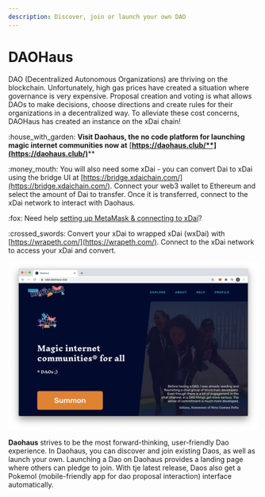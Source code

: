 ```yaml
---
description: Discover, join or launch your own DAO
---
```


# DAOHaus

DAO (Decentralized Autonomous Organizations) are thriving on the blockchain. Unfortunately, high gas prices have created a situation where governance is very expensive. Proposal creation and voting is what allows DAOs to make decisions, choose directions and create rules for their organizations in a decentralized way. To alleviate these cost concerns, DAOHaus has created an instance on the xDai chain!

:house\_with\_garden: **Visit Daohaus, the no code platform for launching magic internet communities now at** [**https://daohaus.club/**](https://daohaus.club/)****

:money\_mouth: You will also need some xDai - you can convert Dai to xDai using the bridge UI at [https://bridge.xdaichain.com/](https://bridge.xdaichain.com/).  Connect your web3 wallet to Ethereum and select the amount of Dai to transfer. Once it is transferred, connect to the xDai network to interact with Daohaus. &#x20;

&#x20;:fox: Need help [setting up MetaMask & connecting to xDai](../../for-users/wallets/metamask/metamask-setup.md)?

:crossed\_swords: Convert your xDai to wrapped xDai (wxDai) with [https://wrapeth.com/](https://wrapeth.com/). Connect to the xDai network to access your xDai and convert.

![](../../.gitbook/assets/daohaus.png)

**Daohaus** strives to be the most forward-thinking, user-friendly Dao experience. In Daohaus, you can discover and join existing Daos, as well as launch your own. Launching a Dao on Daohaus provides a landing page where others can pledge to join. With tje latest release, Daos also get a Pokemol (mobile-friendly app for dao proposal interaction) interface automatically.
